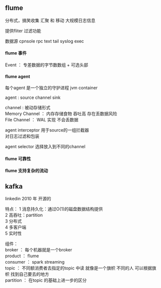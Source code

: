 ## flume

分布式，搞笑收集 汇聚 和 移动  大规模日志信息  

提供fliter 过滤功能  

数据源 cpnsole rpc text tail syslog exec  


#### flume 事件
 Event ： 专差数据的字节数数组 + 可选头部  
 

#### flume agent 
每个agent 是一个独立的守护进程 jvm container  

agent  : source channel sink    

channel : 被动存储形式   
Memory Channel ： 内存存储食物 吞吐高 存在丢数据风险  
File Channel ： WAL 实现 不会丢数据 


agent interceptor   用于source的一组拦截器  
对日志过滤和包装  

agent selector 选择放入到不同的channel  

#### flume 可靠性  

#### flume 支持复杂的流动  








## kafka
linkedin 2010 年 开源的

特点： 
1 消息持久化：通过O(1)的磁盘数据结构提供  
2 高吞吐：partition  
3 分布式   
4 多客户端  
5 实时性  

组件：  
broker ： 每个机器就是一个broker  
product ： flume    
consumer  ： spark streaming  
topic  ： 不同额消费者去指定的topic 中读 就像是一个旗帜  不同的人 可以根据旗帜 找到自己要去的地方    
partition ： 在topic 的基础上进一步的区分   


